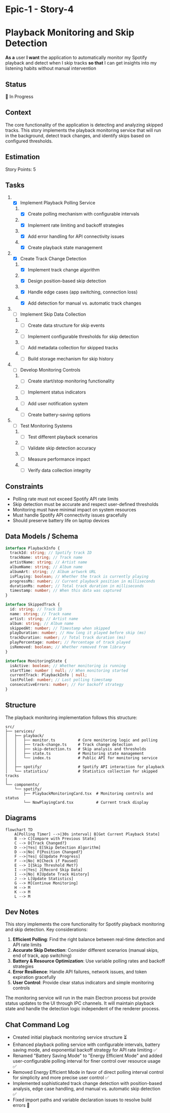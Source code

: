 # Epic-1 - Story-4

# Playback Monitoring and Skip Detection

**As a** user
**I want** the application to automatically monitor my Spotify playback and detect when I skip tracks
**so that** I can get insights into my listening habits without manual intervention

## Status

🔄 In Progress

## Context

The core functionality of the application is detecting and analyzing skipped tracks. This story implements the playback monitoring service that will run in the background, detect track changes, and identify skips based on configured thresholds.

## Estimation

Story Points: 5

## Tasks

1. - [x] Implement Playback Polling Service

   1. - [x] Create polling mechanism with configurable intervals
   2. - [x] Implement rate limiting and backoff strategies
   3. - [x] Add error handling for API connectivity issues
   4. - [x] Create playback state management

2. - [x] Create Track Change Detection

   1. - [x] Implement track change algorithm
   2. - [x] Design position-based skip detection
   3. - [x] Handle edge cases (app switching, connection loss)
   4. - [x] Add detection for manual vs. automatic track changes

3. - [ ] Implement Skip Data Collection

   1. - [ ] Create data structure for skip events
   2. - [ ] Implement configurable thresholds for skip detection
   3. - [ ] Add metadata collection for skipped tracks
   4. - [ ] Build storage mechanism for skip history

4. - [ ] Develop Monitoring Controls

   1. - [ ] Create start/stop monitoring functionality
   2. - [ ] Implement status indicators
   3. - [ ] Add user notification system
   4. - [ ] Create battery-saving options

5. - [ ] Test Monitoring Systems
   1. - [ ] Test different playback scenarios
   2. - [ ] Validate skip detection accuracy
   3. - [ ] Measure performance impact
   4. - [ ] Verify data collection integrity

## Constraints

- Polling rate must not exceed Spotify API rate limits
- Skip detection must be accurate and respect user-defined thresholds
- Monitoring must have minimal impact on system resources
- Must handle Spotify API connectivity issues gracefully
- Should preserve battery life on laptop devices

## Data Models / Schema

```typescript
interface PlaybackInfo {
  trackId: string; // Spotify track ID
  trackName: string; // Track name
  artistName: string; // Artist name
  albumName: string; // Album name
  albumArt: string; // Album artwork URL
  isPlaying: boolean; // Whether the track is currently playing
  progressMs: number; // Current playback position in milliseconds
  durationMs: number; // Total track duration in milliseconds
  timestamp: number; // When this data was captured
}

interface SkippedTrack {
  id: string; // Track ID
  name: string; // Track name
  artist: string; // Artist name
  album: string; // Album name
  skippedAt: number; // Timestamp when skipped
  playDuration: number; // How long it played before skip (ms)
  trackDuration: number; // Total track duration (ms)
  playPercentage: number; // Percentage of track played
  isRemoved: boolean; // Whether removed from library
}

interface MonitoringState {
  isActive: boolean; // Whether monitoring is running
  startTime: number | null; // When monitoring started
  currentTrack: PlaybackInfo | null;
  lastPolled: number; // Last polling timestamp
  consecutiveErrors: number; // For backoff strategy
}
```

## Structure

The playback monitoring implementation follows this structure:

```text
src/
├── services/
│   ├── playback/
│   │   ├── monitor.ts          # Core monitoring logic and polling
│   │   ├── track-change.ts     # Track change detection
│   │   ├── skip-detection.ts   # Skip analysis and thresholds
│   │   ├── state.ts            # Monitoring state management
│   │   └── index.ts            # Public API for monitoring service
│   │
│   ├── spotify/                # Spotify API interaction for playback
│   └── statistics/             # Statistics collection for skipped tracks
│
└── components/
    └── spotify/
        ├── PlaybackMonitoringCard.tsx  # Monitoring controls and status
        └── NowPlayingCard.tsx          # Current track display
```

## Diagrams

```mermaid
flowchart TD
    A[Polling Timer] -->|30s interval| B[Get Current Playback State]
    B --> C[Compare with Previous State]
    C --> D{Track Changed?}
    D -->|Yes| E[Skip Detection Algorithm]
    D -->|No| F{Position Changed?}
    F -->|Yes| G[Update Progress]
    F -->|No| H[Check if Paused]
    E --> I{Skip Threshold Met?}
    I -->|Yes| J[Record Skip Data]
    I -->|No| K[Update Track History]
    J --> L[Update Statistics]
    G --> M[Continue Monitoring]
    H --> M
    K --> M
    L --> M
```

## Dev Notes

This story implements the core functionality for Spotify playback monitoring and skip detection. Key considerations:

1. **Efficient Polling**: Find the right balance between real-time detection and API rate limits
2. **Accurate Skip Detection**: Consider different scenarios (manual skips, end of track, app switching)
3. **Battery & Resource Optimization**: Use variable polling rates and backoff strategies
4. **Error Resilience**: Handle API failures, network issues, and token expiration gracefully
5. **User Control**: Provide clear status indicators and simple monitoring controls

The monitoring service will run in the main Electron process but provide status updates to the UI through IPC channels. It will maintain playback state and handle the detection logic independent of the renderer process.

## Chat Command Log

- Created initial playback monitoring service structure ⏳
- Enhanced playback polling service with configurable intervals, battery saving mode, and exponential backoff strategy for API rate limiting ✅
- Renamed "Battery Saving Mode" to "Energy Efficient Mode" and added user-configurable polling interval for finer control over resource usage ✅
- Removed Energy Efficient Mode in favor of direct polling interval control for simplicity and more precise user control ✅
- Implemented sophisticated track change detection with position-based analysis, edge case handling, and manual vs. automatic skip detection ✅
- Fixed import paths and variable declaration issues to resolve build errors 🔧
